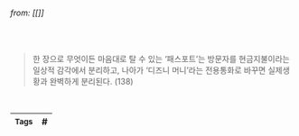 
###### from: [[]]

<br/>

>한 장으로 무엇이든 마음대로 탈 수 있는 ‘패스포트’는 방문자를 현금지불이라는 일상적 감각에서 분리하고, 나아가 ‘디즈니 머니’라는 전용통화로 바꾸면 실제생황과 완벽하게 분리된다. (138) 

<br/>

| <small> Tags </small> | # |
| --- | --- |
